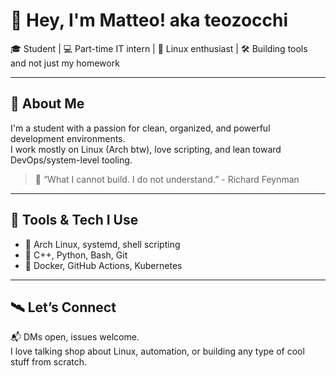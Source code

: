 # 👋 Hey, I'm Matteo! aka teozocchi

🎓 Student | 💻 Part-time IT intern | 🐧 Linux enthusiast | 🛠 Building tools and not just my homework

---

## 🧠 About Me

I'm a student with a passion for clean, organized, and powerful development environments.  
I work mostly on Linux (Arch btw), love scripting, and lean toward DevOps/system-level tooling.  
> 🔧  “What I cannot build. I do not understand.” - Richard Feynman

---

## 🧰 Tools & Tech I Use

- 🐧 Arch Linux, systemd, shell scripting
- 🐍 C++, Python, Bash, Git
- 🐳 Docker, GitHub Actions, Kubernetes

---

## 🛰️ Let’s Connect

📬 DMs open, issues welcome.  
I love talking shop about Linux, automation, or building any type of cool stuff from scratch.
